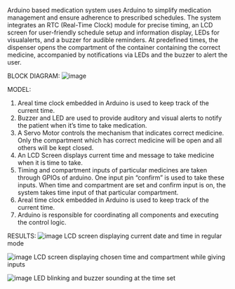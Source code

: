 Arduino based medication system uses Arduino to simplify medication management and ensure adherence to prescribed schedules. The system integrates an RTC (Real-Time Clock) module for precise timing, an LCD screen for user-friendly schedule setup and information display, LEDs for visualalerts, and a buzzer for audible reminders. At predefined times, the dispenser opens the compartment of the container containing the correct medicine, accompanied by notifications via LEDs and the buzzer to alert the user.

BLOCK DIAGRAM:
![image](https://github.com/user-attachments/assets/41421779-f307-4b4a-8e92-adb4c8cc0719)

MODEL:
 1. Areal time clock embedded in Arduino is used to keep track of the current time.
 2. Buzzer and LED are used to provide auditory and visual alerts to notify the
 patient when it’s time to take medication.
 3. A Servo Motor controls the mechanism that indicates correct medicine. Only the
 compartment which has correct medicine will be open and all others will be kept
 closed.
 4. An LCD Screen displays current time and message to take medicine when it is
 time to take.
 5. Timing and compartment inputs of particular medicines are taken through GPIOs
 of arduino. One input pin “confirm” is used to take these inputs. When time and
 compartment are set and confirm input is on, the system takes time input of that
 particular compartment.
 6. Areal time clock embedded in Arduino is used to keep track of the current time.
 7. Arduino is responsible for coordinating all components and executing the control
 logic.

RESULTS:
![image](https://github.com/user-attachments/assets/c703d4cc-bb8d-4fa4-af14-087239ad18f4)
LCD screen displaying current date and time in regular mode

![image](https://github.com/user-attachments/assets/0817b312-38c0-4615-a153-cb209eef4daf)
 LCD screen displaying chosen time and compartment while giving
 inputs

 ![image](https://github.com/user-attachments/assets/e1c6fc0a-c043-42e3-b164-51ecf6c42d94)
 LED blinking and buzzer sounding at the time set 

